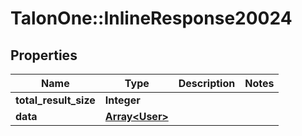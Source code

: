 # TalonOne::InlineResponse20024

## Properties
Name | Type | Description | Notes
------------ | ------------- | ------------- | -------------
**total_result_size** | **Integer** |  | 
**data** | [**Array&lt;User&gt;**](User.md) |  | 


